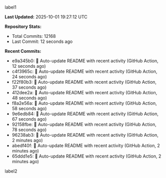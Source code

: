 
label1 
<!-- ACTIVITY_START -->
**Last Updated:** 2025-10-01 19:27:12 UTC

**Repository Stats:**
- Total Commits: 12168
- Last Commit: 12 seconds ago

**Recent Commits:**
- e9a345b0: 🤖 Auto-update README with recent activity (GitHub Action, 12 seconds ago)
- c4f3965c: 🤖 Auto-update README with recent activity (GitHub Action, 24 seconds ago)
- f22f80b3: 🤖 Auto-update README with recent activity (GitHub Action, 37 seconds ago)
- 412dee2a: 🤖 Auto-update README with recent activity (GitHub Action, 48 seconds ago)
- f8a2e56a: 🤖 Auto-update README with recent activity (GitHub Action, 58 seconds ago)
- 9e6edb84: 🤖 Auto-update README with recent activity (GitHub Action, 67 seconds ago)
- 92158fbe: 🤖 Auto-update README with recent activity (GitHub Action, 78 seconds ago)
- 96238ab3: 🤖 Auto-update README with recent activity (GitHub Action, 2 minutes ago)
- abedf40f: 🤖 Auto-update README with recent activity (GitHub Action, 2 minutes ago)
- 65ddd1e5: 🤖 Auto-update README with recent activity (GitHub Action, 2 minutes ago)
<!-- ACTIVITY_END -->

label2
